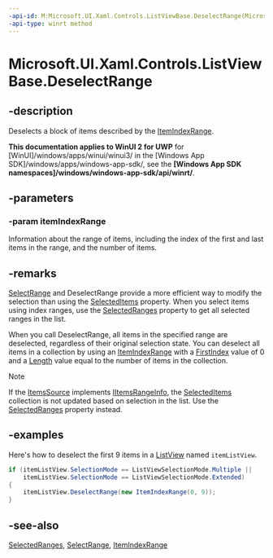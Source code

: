 ```yaml
---
-api-id: M:Microsoft.UI.Xaml.Controls.ListViewBase.DeselectRange(Microsoft.UI.Xaml.Data.ItemIndexRange)
-api-type: winrt method
---
```


<!-- Method syntax
public void DeselectRange(Windows.UI.Xaml.Data.ItemIndexRange itemIndexRange)
-->

# Microsoft.UI.Xaml.Controls.ListViewBase.DeselectRange

## -description
Deselects a block of items described by the [ItemIndexRange](../microsoft.ui.xaml.data/itemindexrange.md).

**This documentation applies to WinUI 2 for UWP** for [WinUI]/windows/apps/winui/winui3/ in the [Windows App SDK]/windows/apps/windows-app-sdk/, see the **[Windows App SDK namespaces]/windows/windows-app-sdk/api/winrt/**.

## -parameters
### -param itemIndexRange
Information about the range of items, including the index of the first and last items in the range, and the number of items.

## -remarks
[SelectRange](listviewbase_selectrange_118136163.md) and DeselectRange provide a more efficient way to modify the selection than using the [SelectedItems](listviewbase_selecteditems.md) property. When you select items using index ranges, use the [SelectedRanges](listviewbase_selectedranges.md) property to get all selected ranges in the list.

When you call DeselectRange, all items in the specified range are deselected, regardless of their original selection state. You can deselect all items in a collection by using an [ItemIndexRange](../microsoft.ui.xaml.data/itemindexrange.md) with a [FirstIndex](../microsoft.ui.xaml.data/itemindexrange_firstindex.md) value of 0 and a [Length](../microsoft.ui.xaml.data/itemindexrange_length.md) value equal to the number of items in the collection.

> [!NOTE]
> If the [ItemsSource](itemscontrol_itemssource.md) implements [IItemsRangeInfo](../microsoft.ui.xaml.data/iitemsrangeinfo.md), the [SelectedItems](listviewbase_selecteditems.md) collection is not updated based on selection in the list. Use the [SelectedRanges](listviewbase_selectedranges.md) property instead.

## -examples
Here's how to deselect the first 9 items in a [ListView](listview.md) named `itemListView`.

```csharp
if (itemListView.SelectionMode == ListViewSelectionMode.Multiple ||
    itemListView.SelectionMode == ListViewSelectionMode.Extended)
{
    itemListView.DeselectRange(new ItemIndexRange(0, 9));
}
```



## -see-also
[SelectedRanges](listviewbase_selectedranges.md), [SelectRange](listviewbase_selectrange_118136163.md), [ItemIndexRange](../microsoft.ui.xaml.data/itemindexrange.md)
